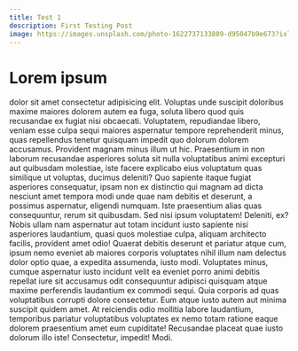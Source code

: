 ```yaml
---
title: Test 1
description: First Testing Post
image: https://images.unsplash.com/photo-1622737133809-d95047b9e673?ixlib=rb-1.2.1&ixid=MnwxMjA3fDB8MHxwaG90by1wYWdlfHx8fGVufDB8fHx8
---
```


# Lorem ipsum

dolor sit amet consectetur adipisicing elit. Voluptas unde suscipit doloribus maxime maiores dolorem autem ea fuga, soluta libero quod quis recusandae ex fugiat nisi obcaecati. Voluptatem, repudiandae libero, veniam esse culpa sequi maiores aspernatur tempore reprehenderit minus, quas repellendus tenetur quisquam impedit quo dolorum dolorem accusamus.
Provident magnam minus illum ut hic. Praesentium in non laborum recusandae asperiores soluta sit nulla voluptatibus animi excepturi aut quibusdam molestiae, iste facere explicabo eius voluptatum quas similique ut voluptas, ducimus deleniti? Quo sapiente itaque fugiat asperiores consequatur, ipsam non ex distinctio qui magnam ad dicta nesciunt amet tempora modi unde quae nam debitis et deserunt, a possimus aspernatur, eligendi numquam.
Iste praesentium alias quas consequuntur, rerum sit quibusdam. Sed nisi ipsum voluptatem! Deleniti, ex? Nobis ullam nam aspernatur aut totam incidunt iusto sapiente nisi asperiores laudantium, quasi quos molestiae culpa, aliquam architecto facilis, provident amet odio! Quaerat debitis deserunt et pariatur atque cum, ipsum nemo eveniet ab maiores corporis voluptates nihil illum nam delectus dolor optio quae, a expedita assumenda, iusto modi. Voluptates minus, cumque aspernatur iusto incidunt velit ea eveniet porro animi debitis repellat iure sit accusamus odit consequuntur adipisci quisquam atque maxime perferendis laudantium ex commodi sequi. Quia corporis ad quas voluptatibus corrupti dolore consectetur. Eum atque iusto autem aut minima suscipit quidem amet. At reiciendis odio mollitia labore laudantium, temporibus pariatur voluptatibus voluptates ex nemo totam ratione eaque dolorem praesentium amet eum cupiditate! Recusandae placeat quae iusto dolorum illo iste! Consectetur, impedit! Modi.
